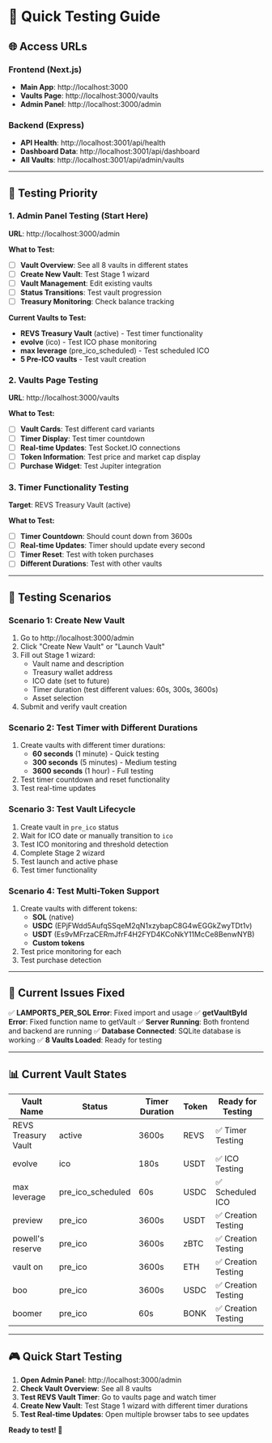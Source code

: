# 🚀 Quick Testing Guide

## 🌐 **Access URLs**

### **Frontend (Next.js)**
- **Main App**: http://localhost:3000
- **Vaults Page**: http://localhost:3000/vaults
- **Admin Panel**: http://localhost:3000/admin

### **Backend (Express)**
- **API Health**: http://localhost:3001/api/health
- **Dashboard Data**: http://localhost:3001/api/dashboard
- **All Vaults**: http://localhost:3001/api/admin/vaults

---

## 🎯 **Testing Priority**

### **1. Admin Panel Testing** (Start Here)
**URL**: http://localhost:3000/admin

**What to Test:**
- [ ] **Vault Overview**: See all 8 vaults in different states
- [ ] **Create New Vault**: Test Stage 1 wizard
- [ ] **Vault Management**: Edit existing vaults
- [ ] **Status Transitions**: Test vault progression
- [ ] **Treasury Monitoring**: Check balance tracking

**Current Vaults to Test:**
- **REVS Treasury Vault** (active) - Test timer functionality
- **evolve** (ico) - Test ICO phase monitoring
- **max leverage** (pre_ico_scheduled) - Test scheduled ICO
- **5 Pre-ICO vaults** - Test vault creation

### **2. Vaults Page Testing**
**URL**: http://localhost:3000/vaults

**What to Test:**
- [ ] **Vault Cards**: Test different card variants
- [ ] **Timer Display**: Test timer countdown
- [ ] **Real-time Updates**: Test Socket.IO connections
- [ ] **Token Information**: Test price and market cap display
- [ ] **Purchase Widget**: Test Jupiter integration

### **3. Timer Functionality Testing**
**Target**: REVS Treasury Vault (active)

**What to Test:**
- [ ] **Timer Countdown**: Should count down from 3600s
- [ ] **Real-time Updates**: Timer should update every second
- [ ] **Timer Reset**: Test with token purchases
- [ ] **Different Durations**: Test with other vaults

---

## 🧪 **Testing Scenarios**

### **Scenario 1: Create New Vault**
1. Go to http://localhost:3000/admin
2. Click "Create New Vault" or "Launch Vault"
3. Fill out Stage 1 wizard:
   - Vault name and description
   - Treasury wallet address
   - ICO date (set to future)
   - Timer duration (test different values: 60s, 300s, 3600s)
   - Asset selection
4. Submit and verify vault creation

### **Scenario 2: Test Timer with Different Durations**
1. Create vaults with different timer durations:
   - **60 seconds** (1 minute) - Quick testing
   - **300 seconds** (5 minutes) - Medium testing
   - **3600 seconds** (1 hour) - Full testing
2. Test timer countdown and reset functionality
3. Test real-time updates

### **Scenario 3: Test Vault Lifecycle**
1. Create vault in `pre_ico` status
2. Wait for ICO date or manually transition to `ico`
3. Test ICO monitoring and threshold detection
4. Complete Stage 2 wizard
5. Test launch and active phase
6. Test timer functionality

### **Scenario 4: Test Multi-Token Support**
1. Create vaults with different tokens:
   - **SOL** (native)
   - **USDC** (EPjFWdd5AufqSSqeM2qN1xzybapC8G4wEGGkZwyTDt1v)
   - **USDT** (Es9vMFrzaCERmJfrF4H2FYD4KCoNkY11McCe8BenwNYB)
   - **Custom tokens**
2. Test price monitoring for each
3. Test purchase detection

---

## 🔧 **Current Issues Fixed**

✅ **LAMPORTS_PER_SOL Error**: Fixed import and usage
✅ **getVaultById Error**: Fixed function name to getVault
✅ **Server Running**: Both frontend and backend are running
✅ **Database Connected**: SQLite database is working
✅ **8 Vaults Loaded**: Ready for testing

---

## 📊 **Current Vault States**

| Vault Name | Status | Timer Duration | Token | Ready for Testing |
|------------|--------|----------------|-------|-------------------|
| REVS Treasury Vault | active | 3600s | REVS | ✅ Timer Testing |
| evolve | ico | 180s | USDT | ✅ ICO Testing |
| max leverage | pre_ico_scheduled | 60s | USDC | ✅ Scheduled ICO |
| preview | pre_ico | 3600s | USDT | ✅ Creation Testing |
| powell's reserve | pre_ico | 3600s | zBTC | ✅ Creation Testing |
| vault on | pre_ico | 3600s | ETH | ✅ Creation Testing |
| boo | pre_ico | 3600s | USDC | ✅ Creation Testing |
| boomer | pre_ico | 60s | BONK | ✅ Creation Testing |

---

## 🎮 **Quick Start Testing**

1. **Open Admin Panel**: http://localhost:3000/admin
2. **Check Vault Overview**: See all 8 vaults
3. **Test REVS Vault Timer**: Go to vaults page and watch timer
4. **Create New Vault**: Test Stage 1 wizard with different timer durations
5. **Test Real-time Updates**: Open multiple browser tabs to see updates

**Ready to test! 🚀**
